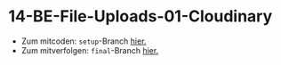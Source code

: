 # 14-BE-File-Uploads-01-Cloudinary

-   Zum mitcoden: `setup`-Branch [hier.](https://github.com/WD-23-D10-A/14-BE-File-Uploads-01-Cloudinary/tree/setup)
-   Zum mitverfolgen: `final`-Branch [hier.](https://github.com/WD-23-D10-A/14-BE-File-Uploads-01-Cloudinary/tree/final)